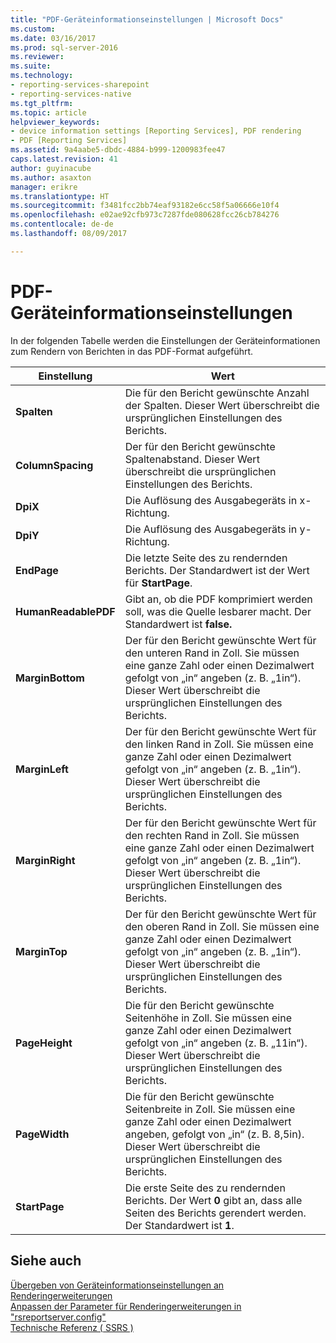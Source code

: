 ```yaml
---
title: "PDF-Geräteinformationseinstellungen | Microsoft Docs"
ms.custom: 
ms.date: 03/16/2017
ms.prod: sql-server-2016
ms.reviewer: 
ms.suite: 
ms.technology:
- reporting-services-sharepoint
- reporting-services-native
ms.tgt_pltfrm: 
ms.topic: article
helpviewer_keywords:
- device information settings [Reporting Services], PDF rendering
- PDF [Reporting Services]
ms.assetid: 9a4aabe5-dbdc-4884-b999-1200983fee47
caps.latest.revision: 41
author: guyinacube
ms.author: asaxton
manager: erikre
ms.translationtype: HT
ms.sourcegitcommit: f3481fcc2bb74eaf93182e6cc58f5a06666e10f4
ms.openlocfilehash: e02ae92cfb973c7287fde080628fcc26cb784276
ms.contentlocale: de-de
ms.lasthandoff: 08/09/2017

---
```

# <a name="pdf-device-information-settings"></a>PDF-Geräteinformationseinstellungen
  In der folgenden Tabelle werden die Einstellungen der Geräteinformationen zum Rendern von Berichten in das PDF-Format aufgeführt.  
  
|Einstellung|Wert|  
|-------------|-----------|  
|**Spalten**|Die für den Bericht gewünschte Anzahl der Spalten. Dieser Wert überschreibt die ursprünglichen Einstellungen des Berichts.|  
|**ColumnSpacing**|Der für den Bericht gewünschte Spaltenabstand. Dieser Wert überschreibt die ursprünglichen Einstellungen des Berichts.|  
|**DpiX**|Die Auflösung des Ausgabegeräts in x-Richtung.|  
|**DpiY**|Die Auflösung des Ausgabegeräts in y-Richtung.|  
|**EndPage**|Die letzte Seite des zu rendernden Berichts. Der Standardwert ist der Wert für **StartPage**.|  
|**HumanReadablePDF**|Gibt an, ob die PDF komprimiert werden soll, was die Quelle lesbarer macht. Der Standardwert ist **false.**|  
|**MarginBottom**|Der für den Bericht gewünschte Wert für den unteren Rand in Zoll. Sie müssen eine ganze Zahl oder einen Dezimalwert gefolgt von „in“ angeben (z. B. „1in“). Dieser Wert überschreibt die ursprünglichen Einstellungen des Berichts.|  
|**MarginLeft**|Der für den Bericht gewünschte Wert für den linken Rand in Zoll. Sie müssen eine ganze Zahl oder einen Dezimalwert gefolgt von „in“ angeben (z. B. „1in“). Dieser Wert überschreibt die ursprünglichen Einstellungen des Berichts.|  
|**MarginRight**|Der für den Bericht gewünschte Wert für den rechten Rand in Zoll. Sie müssen eine ganze Zahl oder einen Dezimalwert gefolgt von „in“ angeben (z. B. „1in“). Dieser Wert überschreibt die ursprünglichen Einstellungen des Berichts.|  
|**MarginTop**|Der für den Bericht gewünschte Wert für den oberen Rand in Zoll. Sie müssen eine ganze Zahl oder einen Dezimalwert gefolgt von „in“ angeben (z. B. „1in“). Dieser Wert überschreibt die ursprünglichen Einstellungen des Berichts.|  
|**PageHeight**|Die für den Bericht gewünschte Seitenhöhe in Zoll. Sie müssen eine ganze Zahl oder einen Dezimalwert gefolgt von „in“ angeben (z. B. „11in“). Dieser Wert überschreibt die ursprünglichen Einstellungen des Berichts.|  
|**PageWidth**|Die für den Bericht gewünschte Seitenbreite in Zoll. Sie müssen eine ganze Zahl oder einen Dezimalwert angeben, gefolgt von „in“ (z. B. 8,5in). Dieser Wert überschreibt die ursprünglichen Einstellungen des Berichts.|  
|**StartPage**|Die erste Seite des zu rendernden Berichts. Der Wert **0** gibt an, dass alle Seiten des Berichts gerendert werden. Der Standardwert ist **1**.|  
  
## <a name="see-also"></a>Siehe auch  
 [Übergeben von Geräteinformationseinstellungen an Renderingerweiterungen](../reporting-services/report-server-web-service/net-framework/passing-device-information-settings-to-rendering-extensions.md)   
 [Anpassen der Parameter für Renderingerweiterungen in "rsreportserver.config"](../reporting-services/customize-rendering-extension-parameters-in-rsreportserver-config.md)   
 [Technische Referenz &#40; SSRS &#41;](../reporting-services/technical-reference-ssrs.md)  
  
  
